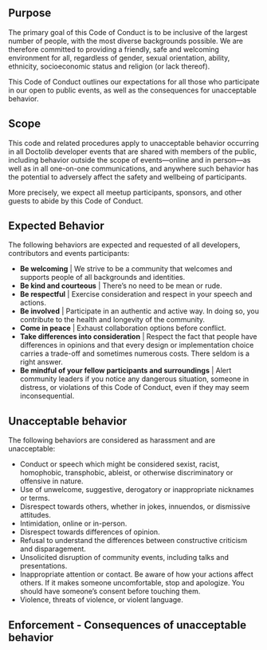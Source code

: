 ## Purpose
The primary goal of this Code of Conduct is to be inclusive of the largest number of people, with the most diverse backgrounds possible. We are therefore committed to providing a friendly, safe and welcoming environment for all, regardless of gender, sexual orientation, ability, ethnicity, socioeconomic status and religion (or lack thereof).

This Code of Conduct outlines our expectations for all those who participate in our open to public events, as well as the consequences for unacceptable behavior.

## Scope
This code and related procedures apply to unacceptable behavior occurring in all Doctolib developer events that are shared with members of the public, including behavior outside the scope of events—online and in person—as well as in all one-on-one communications, and anywhere such behavior has the potential to adversely affect the safety and wellbeing of participants. 

More precisely, we expect all meetup participants, sponsors, and other guests to abide by this Code of Conduct.

## Expected Behavior
The following behaviors are expected and requested of all developers, contributors and events participants:
* **Be welcoming** | We strive to be a community that welcomes and supports people of all backgrounds and identities.
* **Be kind and courteous** | There’s no need to be mean or rude.
* **Be respectful** | Exercise consideration and respect in your speech and actions.
* **Be involved** | Participate in an authentic and active way. In doing so, you contribute to the health and longevity of the community.
* **Come in peace** | Exhaust collaboration options before conflict.
* **Take differences into consideration** | Respect the fact that people have differences in opinions and that every design or implementation choice carries a trade-off and sometimes numerous costs. There seldom is a right answer.
* **Be mindful of your fellow participants and surroundings** | Alert community leaders if you notice any dangerous situation, someone in distress, or violations of this Code of Conduct, even if they may seem inconsequential.


## Unacceptable behavior

The following behaviors are considered as harassment and are unacceptable:
* Conduct or speech which might be considered sexist, racist, homophobic, transphobic, ableist, or otherwise discriminatory or offensive in nature.
* Use of unwelcome, suggestive, derogatory or inappropriate nicknames or terms.
* Disrespect towards others, whether in jokes, innuendos, or dismissive attitudes.
* Intimidation, online or in-person.
* Disrespect towards differences of opinion.
* Refusal to understand the differences between constructive criticism and disparagement.
* Unsolicited disruption of community events, including talks and presentations.
* Inappropriate attention or contact. Be aware of how your actions affect others. If it makes someone uncomfortable, stop and apologize. You should have someone’s consent before touching them.
* Violence, threats of violence, or violent language.

## Enforcement - Consequences of unacceptable behavior


